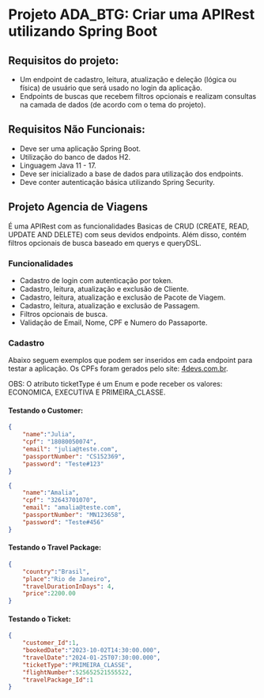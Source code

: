 # Projeto ADA_BTG: Criar uma APIRest utilizando Spring Boot

## Requisitos do projeto:

- Um endpoint de cadastro, leitura, atualização e deleção (lógica ou física) de usuário que será usado no login da aplicação.
- Endpoints de buscas que recebem filtros opcionais e realizam consultas na camada de dados (de acordo com o tema do projeto).

## Requisitos Não Funcionais:

- Deve ser uma aplicação Spring Boot.
- Utilização do banco de dados H2.
- Linguagem Java 11 - 17.
- Deve ser inicializado a base de dados para utilização dos endpoints.
- Deve conter autenticação básica utilizando Spring Security.

## Projeto Agencia de Viagens

É uma APIRest com as funcionalidades Basicas de CRUD (CREATE, READ, UPDATE AND DELETE) com seus devidos endpoints. Além disso, contém filtros opcionais de busca baseado em querys e queryDSL.

### Funcionalidades

- Cadastro de login com autenticação por token.
- Cadastro, leitura, atualização e exclusão de Cliente.
- Cadastro, leitura, atualização e exclusão de Pacote de Viagem.
- Cadastro, leitura, atualização e exclusão de Passagem.
- Filtros opcionais de busca.
- Validação de Email, Nome, CPF e Numero do Passaporte.

### Cadastro

Abaixo seguem exemplos que podem ser inseridos em cada endpoint para testar a aplicação. Os CPFs foram gerados pelo site: [4devs.com.br](https://www.4devs.com.br/gerador_de_cpf).

OBS: O atributo ticketType é um Enum e pode receber os valores: ECONOMICA, EXECUTIVA E PRIMEIRA_CLASSE.

#### Testando o Customer:

```json
{
	"name":"Julia",
	"cpf": "18080050074",
	"email": "julia@teste.com",
	"passportNumber": "CS152369",
	"password": "Teste#123"
}

{
	"name":"Amalia",
	"cpf": "32643701070",
	"email": "amalia@teste.com",
	"passportNumber": "MN123658",
	"password": "Teste#456"
}
```
#### Testando o Travel Package:  
```json
{
	"country":"Brasil",
	"place":"Rio de Janeiro",
	"travelDurationInDays": 4,
	"price":2200.00
}
```  
#### Testando o Ticket:  
```json
{
	"customer_Id":1,
	"bookedDate":"2023-10-02T14:30:00.000",
	"travelDate":"2024-01-25T07:30:00.000",
	"ticketType":"PRIMEIRA_CLASSE",
	"flightNumber":525652521555522,
	"travelPackage_Id":1
}
```

 
